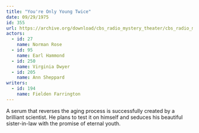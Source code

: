 ```yaml
---
title: "You're Only Young Twice"
date: 09/29/1975
id: 355
url: https://archive.org/download/cbs_radio_mystery_theater/cbs_radio_mystery_theater-0351-0400.zip/cbs_radio_mystery_theater-0351-0400%2Fcbsrmt_0355_youre_only_young_twice.mp3
actors:  
  - id: 27
    name: Norman Rose  
  - id: 95
    name: Earl Hammond  
  - id: 250
    name: Virginia Dwyer  
  - id: 205
    name: Ann Sheppard
writers:  
  - id: 194
    name: Fielden Farrington
---
```

A serum that reverses the aging process is successfully created by a brilliant scientist. He plans to test it on himself and seduces his beautiful sister-in-law with the promise of eternal youth.